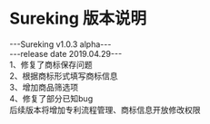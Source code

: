 # Sureking 版本说明
---Sureking v1.0.3 alpha---  
---release date 2019.04.29---  
	1、修复了商标保存问题  
	2、根据商标形式填写商标信息  
	3、增加商品筛选项  
	4、修复了部分已知bug  
	后续版本将增加专利流程管理、商标信息开放修改权限
